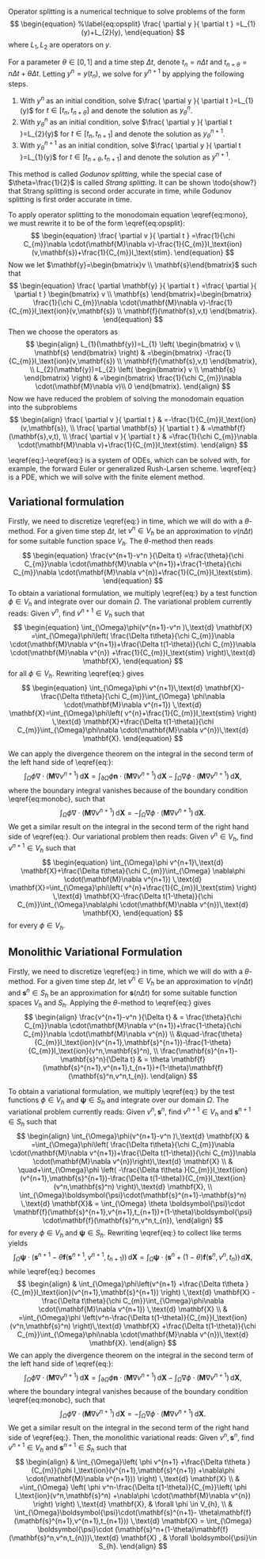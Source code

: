 Operator splitting is a numerical technique to solve problems of the form
$$
\begin{equation}
%\label{eq:opsplit}
\frac{ \partial y }{ \partial t } =L_{1}(y)+L_{2}(y),
\end{equation}
$$
where $L_{1},L_{2}$ are operators on $y$. 

For a parameter $\theta \in[0,1]$ and a time step $\Delta t$, denote $t_{n}=n\Delta t$ and $t_{n+\theta}=n\Delta t+\theta \Delta t$. Letting $y^{n}=y(t_{n})$, we solve for $y^{n+1}$ by applying the following steps.
1. With $y^{n}$ as an initial condition, solve $\frac{ \partial y }{ \partial t }=L_{1}(y)$ for $t\in[t_{n},t_{n+\theta}]$ and denote the solution as $y_{\theta}^{n}$.
2. With $y^{n}_{\theta}$ as an initial condition, solve $\frac{ \partial y }{ \partial t }=L_{2}(y)$ for $t\in[t_{n},t_{n+1}]$ and denote the solution as $y_{\theta}^{n+1}$.
3. With $y^{n+1}_{\theta}$ as an initial condition, solve $\frac{ \partial y }{ \partial t }=L_{1}(y)$ for $t\in[t_{n+\theta},t_{n+1}]$ and denote the solution as $y^{n+1}$.

This method is called $\textit{Godunov splitting}$, while the special case of $\theta=\frac{1}{2}$ is called $\textit{Strang splitting}$. It can be shown \todo{show?} that Strang splitting is second order accurate in time, while Godunov splitting is first order accurate in time.

To apply operator splitting to the monodomain equation \eqref{eq:mono}, we must rewrite it to be of the form \eqref{eq:opsplit}: $$
\begin{equation}
\frac{ \partial v }{ \partial t } =\frac{1}{\chi C_{m}}\nabla \cdot(\mathbf{M}\nabla v)-\frac{1}{C_{m}}I_\text{ion}(v,\mathbf{s})+\frac{1}{C_{m}}I_\text{stim}.
\end{equation}
$$
Now we let $\mathbf{y}=\begin{bmatrix}v \\ \mathbf{s}\end{bmatrix}$ such that $$
\begin{equation}
\frac{ \partial \mathbf{y} }{ \partial t } =\frac{ \partial  }{ \partial t } \begin{bmatrix}
v  \\
\mathbf{s} 
\end{bmatrix}=\begin{bmatrix}
\frac{1}{\chi C_{m}}\nabla \cdot(\mathbf{M}\nabla v)-\frac{1}{C_{m}}I_\text{ion}(v,\mathbf{s}) \\
\mathbf{f}(\mathbf{s},v,t)
\end{bmatrix}.
\end{equation}
$$
Then we choose the operators as $$
\begin{align}
L_{1}(\mathbf{y})=L_{1} \left( \begin{bmatrix}
v \\
\mathbf{s}
\end{bmatrix} \right)  & =\begin{bmatrix}
-\frac{1}{C_{m}}I_\text{ion}(v,\mathbf{s}) \\
\mathbf{f}(\mathbf{s},v,t)
\end{bmatrix}, \\
L_{2}(\mathbf{y})=L_{2} \left( \begin{bmatrix}
v \\
\mathbf{s}
\end{bmatrix} \right)  & =\begin{bmatrix}
\frac{1}{\chi C_{m}}\nabla \cdot(\mathbf{M}\nabla v)\\
0
\end{bmatrix}.
\end{align}
$$
Now we have reduced the problem of solving the monodomain equation into the subproblems
$$
\begin{align}
\frac{ \partial v }{ \partial t }  & =-\frac{1}{C_{m}}I_\text{ion}(v,\mathbf{s}), \\
\frac{ \partial \mathbf{s} }{ \partial t }  & =\mathbf{f}(\mathbf{s},v,t), \\
\frac{ \partial v }{ \partial t }  & =\frac{1}{\chi C_{m}}\nabla \cdot(\mathbf{M}\nabla v)+\frac{1}{C_{m}}I_\text{stim}.
\end{align}
$$

\eqref{eq:}-\eqref{eq:} is a system of ODEs, which can be solved with, for example, the forward Euler or generalized Rush-Larsen scheme. \eqref{eq:} is a PDE, which we will solve with the finite element method.

## Variational formulation
Firstly, we need to discretize \eqref{eq:} in time, which we will do with a $\theta$-method. For a given time step $\Delta t$, let $v^n \in V_{h}$ be an approximation to $v(n \Delta t)$ for some suitable function space $V_{h}$. The $\theta$-method then reads $$
\begin{equation}
\frac{v^{n+1}-v^n }{\Delta t}   =\frac{\theta}{\chi C_{m}}\nabla \cdot(\mathbf{M}\nabla v^{n+1})+\frac{1-\theta}{\chi C_{m}}\nabla \cdot(\mathbf{M}\nabla v^{n})+\frac{1}{C_{m}}I_\text{stim}.
\end{equation}
$$
To obtain a variational formulation, we multiply \eqref{eq:} by a test function $\phi \in V_{h}$ and integrate over our domain $\Omega$. The variational problem currently reads: Given $v^n$, find $v^{n+1}\in V_{h}$ such that $$
\begin{equation}
\int_{\Omega}\phi(v^{n+1}-v^n )\,\text{d} \mathbf{X} =\int_{\Omega}\phi\left( \frac{\Delta t\theta}{\chi C_{m}}\nabla \cdot(\mathbf{M}\nabla v^{n+1})+\frac{\Delta t(1-\theta)}{\chi C_{m}}\nabla \cdot(\mathbf{M}\nabla v^{n}) +\frac{1}{C_{m}}I_\text{stim} \right)\,\text{d} \mathbf{X},
\end{equation}
$$
for all $\phi \in V_{h}$. Rewriting \eqref{eq:} gives
$$
\begin{equation}
\int_{\Omega}\phi v^{n+1}\,\text{d} \mathbf{X}-\frac{\Delta t\theta}{\chi C_{m}}\int_{\Omega} \phi\nabla \cdot(\mathbf{M}\nabla v^{n+1}) \,\text{d} \mathbf{X}=\int_{\Omega}\phi\left(  v^{n}+\frac{1}{C_{m}}I_\text{stim} \right) \,\text{d} \mathbf{X}+\frac{\Delta t(1-\theta)}{\chi C_{m}}\int_{\Omega}\phi\nabla \cdot(\mathbf{M}\nabla v^{n})\,\text{d} \mathbf{X}.
\end{equation}
$$

We can apply the divergence theorem on the integral in the second term of the left hand side of \eqref{eq:}: $$
\begin{equation}
\int_{\Omega}\phi\nabla \cdot(\mathbf{M}\nabla v^{n+1}) \,\text{d} \mathbf{X}   =\int_{\partial \Omega}\phi \mathbf{n}\cdot(\mathbf{M}\nabla v^{n+1})\,\text{d} \mathbf{X}-\int_{\Omega}\nabla \phi \cdot(\mathbf{M}\nabla v^{n+1})\,\text{d} \mathbf{X},
\end{equation}
$$
where the boundary integral vanishes because of the boundary condition \eqref{eq:monobc}, such that$$
\begin{equation}
\int_{\Omega}\phi\nabla \cdot(\mathbf{M}\nabla v^{n+1}) \,\text{d} \mathbf{X}   =-\int_{\Omega}\nabla \phi \cdot(\mathbf{M}\nabla v^{n+1})\,\text{d} \mathbf{X}.
\end{equation}
$$
We get a similar result on the integral in the second term of the right hand side of \eqref{eq:}. Our variational problem then reads: Given $v^n\in V_{h}$, find $v^{n+1}\in V_{h}$ such that $$
\begin{equation}
\int_{\Omega}\phi v^{n+1}\,\text{d} \mathbf{X}+\frac{\Delta t\theta}{\chi C_{m}}\int_{\Omega} \nabla\phi \cdot(\mathbf{M}\nabla v^{n+1}) \,\text{d} \mathbf{X}=\int_{\Omega}\phi\left(  v^{n}+\frac{1}{C_{m}}I_\text{stim} \right) \,\text{d} \mathbf{X}-\frac{\Delta t(1-\theta)}{\chi C_{m}}\int_{\Omega}\nabla\phi \cdot(\mathbf{M}\nabla v^{n})\,\text{d} \mathbf{X},
\end{equation}
$$
for every $\phi \in V_{h}$.

## Monolithic Variational Formulation
Firstly, we need to discretize \eqref{eq:} in time, which we will do with a $\theta$-method. For a given time step $\Delta t$, let $v^n \in V_{h}$ be an approximation to $v(n \Delta t)$ and $\mathbf{s}^n\in S_{h}$ be an approximation for $\mathbf{s}(n\Delta t)$ for some suitable function spaces $V_{h}$ and $S_{h}$. Applying the $\theta$-method to \eqref{eq:} gives
$$
\begin{align}
\frac{v^{n+1}-v^n }{\Delta t} & =  \frac{\theta}{\chi C_{m}}\nabla \cdot(\mathbf{M}\nabla v^{n+1})+\frac{1-\theta}{\chi C_{m}}\nabla \cdot(\mathbf{M}\nabla v^{n}) \\
 &\quad-\frac{\theta}{C_{m}}I_\text{ion}(v^{n+1},\mathbf{s}^{n+1})-\frac{1-\theta}{C_{m}}I_\text{ion}(v^n,\mathbf{s}^n), \\
\frac{\mathbf{s}^{n+1}-\mathbf{s}^n}{\Delta t} & =  \theta \mathbf{f}(\mathbf{s}^{n+1},v^{n+1},t_{n+1})+(1-\theta)\mathbf{f}(\mathbf{s}^n,v^n,t_{n}).
\end{align}
$$

To obtain a variational formulation, we multiply \eqref{eq:} by the test functions $\phi \in V_{h}$ and $\boldsymbol{\psi} \in S_{h}$ and integrate over our domain $\Omega$. The variational problem currently reads: Given $v^n,\mathbf{s}^n$, find $v^{n+1}\in V_{h}$ and $\mathbf{s}^{n+1}\in S_{h}$ such that 
$$
\begin{align}
\int_{\Omega}\phi(v^{n+1}-v^n )\,\text{d} \mathbf{X}  & =\int_{\Omega}\phi\left( \frac{\Delta t\theta}{\chi C_{m}}\nabla \cdot(\mathbf{M}\nabla v^{n+1})+\frac{\Delta t(1-\theta)}{\chi C_{m}}\nabla \cdot(\mathbf{M}\nabla v^{n})\right)\,\text{d} \mathbf{X} \\
 & \quad+\int_{\Omega}\phi \left( -\frac{\Delta t\theta }{C_{m}}I_\text{ion}(v^{n+1},\mathbf{s}^{n+1})-\frac{\Delta t(1-\theta)}{C_{m}}I_\text{ion}(v^n,\mathbf{s}^n) \right)\,\text{d} \mathbf{X},  \\
\int_{\Omega}\boldsymbol{\psi}\cdot(\mathbf{s}^{n+1}-\mathbf{s}^n) \,\text{d} \mathbf{X}& = \int_{\Omega} \theta \boldsymbol{\psi}\cdot \mathbf{f}(\mathbf{s}^{n+1},v^{n+1},t_{n+1})+(1-\theta)\boldsymbol{\psi} \cdot\mathbf{f}(\mathbf{s}^n,v^n,t_{n}),
\end{align}
$$
for every $\phi \in V_{h}$ and $\boldsymbol{\psi}\in S_{h}$. Rewriting \eqref{eq:} to collect like terms yields $$
\begin{equation}
\int_{\Omega}\boldsymbol{\psi}\cdot(\mathbf{s}^{n+1}- \theta\mathbf{f}(\mathbf{s}^{n+1},v^{n+1},t_{n+1})) \,\text{d} \mathbf{X} = \int_{\Omega}  \boldsymbol{\psi}\cdot (\mathbf{s}^n+(1-\theta)\mathbf{f}(\mathbf{s}^n,v^n,t_{n}))\,\text{d} \mathbf{X},
\end{equation}
$$
while \eqref{eq:} becomes$$
\begin{align}
 & \int_{\Omega}\phi\left(v^{n+1} +\frac{\Delta t\theta }{C_{m}}I_\text{ion}(v^{n+1},\mathbf{s}^{n+1}) \right) \,\text{d} \mathbf{X} -\frac{\Delta t\theta}{\chi C_{m}}\int_{\Omega}\phi\nabla \cdot(\mathbf{M}\nabla v^{n+1}) \,\text{d} \mathbf{X}  \\
& =\int_{\Omega}\phi \left(v^n-\frac{\Delta t(1-\theta)}{C_{m}}I_\text{ion}(v^n,\mathbf{s}^n) \right)\,\text{d} \mathbf{X} +\frac{\Delta t(1-\theta)}{\chi C_{m}}\int_{\Omega}\phi\nabla \cdot(\mathbf{M}\nabla v^{n})\,\text{d} \mathbf{X}.
\end{align}
$$
We can apply the divergence theorem on the integral in the second term of the left hand side of \eqref{eq:}: $$
\begin{equation}
\int_{\Omega}\phi\nabla \cdot(\mathbf{M}\nabla v^{n+1}) \,\text{d} \mathbf{X}   =\int_{\partial \Omega}\phi \mathbf{n}\cdot(\mathbf{M}\nabla v^{n+1})\,\text{d} \mathbf{X}-\int_{\Omega}\nabla \phi \cdot(\mathbf{M}\nabla v^{n+1})\,\text{d} \mathbf{X},
\end{equation}
$$
where the boundary integral vanishes because of the boundary condition \eqref{eq:monobc}, such that$$
\begin{equation}
\int_{\Omega}\phi\nabla \cdot(\mathbf{M}\nabla v^{n+1}) \,\text{d} \mathbf{X}   =-\int_{\Omega}\nabla \phi \cdot(\mathbf{M}\nabla v^{n+1})\,\text{d} \mathbf{X}.
\end{equation}
$$
We get a similar result on the integral in the second term of the right hand side of \eqref{eq:}. Then, the monolithic variational reads: Given $v^n,\mathbf{s}^n$, find $v^{n+1}\in V_{h}$ and $\mathbf{s}^{n+1}\in S_{h}$ such that $$
\begin{align}
 & \int_{\Omega}\left( \phi v^{n+1} +\frac{\Delta t\theta }{C_{m}}(\phi I_\text{ion}(v^{n+1},\mathbf{s}^{n+1})  +\nabla\phi \cdot(\mathbf{M}\nabla v^{n+1})) \right)  \,\text{d} \mathbf{X}  \\
& =\int_{\Omega} \left( \phi v^n-\frac{\Delta t(1-\theta)}{C_{m}}\left( \phi I_\text{ion}(v^n,\mathbf{s}^n)  +\nabla\phi \cdot(\mathbf{M}\nabla v^{n}) \right) \right)  \,\text{d} \mathbf{X},  & \forall \phi \in V_{h}, \\
 & \int_{\Omega}\boldsymbol{\psi}\cdot(\mathbf{s}^{n+1}- \theta\mathbf{f}(\mathbf{s}^{n+1},v^{n+1},t_{n+1})) \,\text{d} \mathbf{X} = \int_{\Omega}  \boldsymbol{\psi}\cdot (\mathbf{s}^n+(1-\theta)\mathbf{f}(\mathbf{s}^n,v^n,t_{n}))\,\text{d} \mathbf{X}  , & \forall \boldsymbol{\psi}\in S_{h}.
\end{align}
$$
